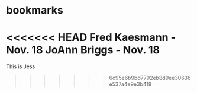 # bookmarks

<<<<<<< HEAD
Fred Kaesmann - Nov. 18
JoAnn Briggs - Nov. 18
=======
This is Jess
>>>>>>> 6c95e6b9bd7792eb8d9ee30636e537a4e9e3b418

